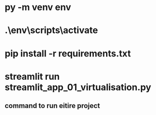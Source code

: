 # py -m venv env 
# .\env\scripts\activate
# pip install -r requirements.txt
# streamlit run streamlit_app_01_virtualisation.py 

## command to run eitire project 

